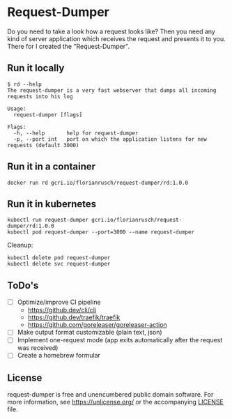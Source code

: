 # Request-Dumper

Do you need to take a look how a request looks like? Then you need any kind of server application which receives the request and presents it to you.
There for I created the "Request-Dumper".

## Run it locally

```shell
$ rd --help
The request-dumper is a very fast webserver that dumps all incoming requests into his log

Usage:
  request-dumper [flags]

Flags:
  -h, --help       help for request-dumper
  -p, --port int   port on which the application listens for new requests (default 3000)
```

## Run it in a container

```shell
docker run rd gcri.io/florianrusch/request-dumper/rd:1.0.0
```

## Run it in kubernetes

```shell
kubectl run request-dumper gcri.io/florianrusch/request-dumper/rd:1.0.0
kubectl pod request-dumper --port=3000 --name request-dumper
```

Cleanup:

```shell
kubectl delete pod request-dumper
kubectl delete svc request-dumper
```

## ToDo's

- [ ] Optimize/improve CI pipeline
	- <https://github.dev/cli/cli>
	- <https://github.dev/traefik/traefik>
	- <https://github.com/goreleaser/goreleaser-action>
- [ ] Make output format customizable (plain text, json)
- [ ] Implement one-request mode (app exits automatically after the request was received)
- [ ] Create a homebrew formular

## License

request-dumper is free and unencumbered public domain software. For more information, see <https://unlicense.org/> or the accompanying [LICENSE](/LICENSE) file.

